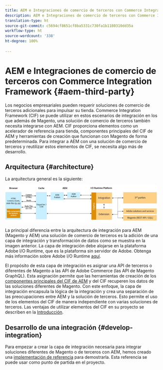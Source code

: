 ```yaml
---
title: AEM e Integraciones de comercio de terceros con Commerce Integration Framework
description: AEM e Integraciones de comercio de terceros con Commerce Integration Framework
translation-type: ht
source-git-commit: c5694cf8651cf8ba5331c730fa1b1180310dd35a
workflow-type: ht
source-wordcount: '338'
ht-degree: 100%

---
```



# AEM e Integraciones de comercio de terceros con Commerce Integration Framework {#aem-third-party}

Los negocios empresariales pueden requerir soluciones de comercio de terceros adicionales para impulsar su tienda. Commerce Integration Framework (CIF) se puede utilizar en estos escenarios de integración en los que además de Magento, una solución de comercio de terceros también necesita integrarse con AEM. CIF proporciona elementos como un acelerador de referencia para tienda, componentes principales del CIF de AEM y herramientas de creación que funcionan con Magento de forma predeterminada. Para integrar a AEM con una solución de comercio de terceros y reutilizar estos elementos de CIF, se necesita algo más de desarrollo.

## Arquitectura {#architecture}

La arquitectura general es la siguiente:

![Descripción general de la arquitectura de terceros/AEM diferentes de Magento](/help/commerce-cloud/assets/AEM_nonMagento_Architecture.JPG)

La principal diferencia entre la arquitectura de integración para AEM (Magento y AEM) una solución de comercio de terceros es la adición de una capa de integración y transformación de datos como se muestra en la imagen anterior. La capa de integración debe alojarse en la plataforma Adobe I/O Runtime, que es la plataforma sin servidor de Adobe. Obtenga más información sobre Adobe I/O Runtime [aquí](https://www.adobe.io/apis/experienceplatform/runtime.html).

El propósito de esta capa de integración es asignar una API de terceros o diferentes de Magento a las API de Adobe Commerce (las API de Magento GraphQL). Esta asignación permite que las herramientas de creación de los [componentes principales del CIF de AEM](https://github.com/adobe/aem-core-cif-components) y del CIF recuperen los datos de las soluciones diferentes de Magento. Con este enfoque, la capa de integración encapsula la lógica de la integración y crea una separación de las preocupaciones entre AEM y la solución de terceros. Esto permite el uso de los elementos del CIF de manera independiente con varias soluciones de terceros. Las ventajas de utilizar elementos del CIF en su proyecto se describen en la [Introducción](/help/commerce-cloud/overview.md).

## Desarrollo de una integración {#develop-integration}

Para empezar a crear la capa de integración necesaria para integrar soluciones diferentes de Magento o de terceros con AEM, hemos creado una [implementación de referencia](https://github.com/adobe/commerce-cif-graphql-integration-reference) para demostrarla. Esta referencia se puede usar como punto de partida en el proyecto.
